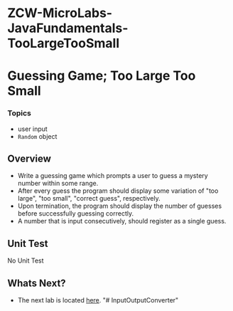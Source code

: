 # ZCW-MicroLabs-JavaFundamentals-TooLargeTooSmall

# Guessing Game; Too Large Too Small

### Topics
* user input
* `Random` object

## Overview
* Write a guessing game which prompts a user to guess a mystery number within some range.
* After every guess the program should display some variation of "too large", "too small", "correct guess", respectively.
* Upon termination, the program should display the number of guesses before successfully guessing correctly.
* A number that is input consecutively, should register as a single guess.

## Unit Test
No Unit Test

## Whats Next?
* The next lab is located [here](https://github.com/Zipcoder/ZCW-MicroLabs-OOP-SumOfInput).
"# InputOutputConverter" 
